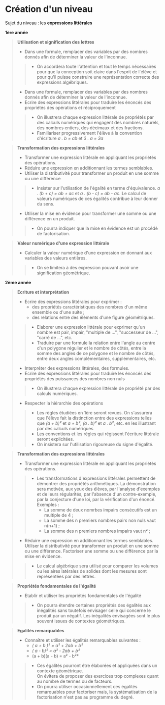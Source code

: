 # Création d'un niveau

Sujet du niveau : les **expressions littérales**

**1ère année**
> **Utilisation et signification des lettres**
> - Dans une formule, remplacer des variables par des nombres donnés afin de déterminer la valeur de l'inconnue.
> > - On accordera toute l'attention et tout le temps nécessaires pour que la conception soit claire dans l'esprit de l'élève et pour qu'il puisse construire une représentation correcte des expressions algébriques.
> - Dans une formule, remplacer des variables par des nombres donnés afin de déterminer la valeur de l'inconnue.
> - Ecrire des expressions littérales pour traduire les énoncés des propriétés des opérations et réciproquement
> > - On illustrera chaque expression littérale de propriétés par des calculs numériques qui engagent des nombres naturels, des nombres entiers, des décimaux et des fractions.  
> > - Familiariser progressivement l'élève à la convention d'écriture *a . b = ab* et *3 . a = 3a*

> **Transformation des expressions littérales**
> - Transformer une expression littérale en appliquant les propriétés des opérations.
> - Réduire une expression en additionnant les termes semblables.
> - Utiliser la distributivité pour transformer un produit en une somme ou une différence
> > - Insister sur l'utilisation de l'égalité en terme d'équivalence. *a . (b + c) = ab + ac* et *a . (b - c) = ab - ac*. Le calcul de valeurs numériques de ces égalités contribue à leur donner du sens.
> - Utiliser la mise en évidence pour transformer une somme ou une différence en un produit.
> > - On pourra indiquer que la mise en évidence est un procédé de factorisation.

> **Valeur numérique d'une expression littérale**
> - Calculer la valeur numérique d'une expression en donnant aux variables des valeurs entières.
> > - On se limitera à des expression pouvant avoir une signification géométrique.

**2ème année**

> **Ecriture et interprétation**
> - Ecrire des expressions littérales pour exprimer :
>   - des propriétés caractéristiques des nombres d'un même ensemble ou d'une suite ;
>   - des relations entre des éléments d'une figure géométriques.
> > - Elaborer une expression littérale pour exprimer qu'un nombre est pair, impair, "multiple de ...", "successeur de ...", "carré de ...", etc.  
> > - Traduire par une formule la relation entre l'angle au centre d'un polygone régulier et le nombre de côtés, entre la somme des angles de ce polygone et le nombre de côtés, entre deux angles complémentaires, supplémentaires, etc.
> - Interpréter des expressions littérales, des formules.
> - Ecrire des expressions littérales pour traduire les énoncés des propriétés des puissances des nombres non nuls
> > - On illustrera chaque expression littérale de propriété par des calculs numériques.
> - Respecter la hiérarchie des opérations
> > - Les règles étudiées en 1ère seront revues. On s'assurera que l'élève fait la distinction entre des expressions telles que *(a + b)²* et *a + b²*, *(a . b)²* et *a . b²*, etc. en les illustrant par des calculs numériques.  
> > - Les conventions et les règles qui régissent l'écriture littérale seront explicitées.  
> > - On insistera sur l'utilisation rigoureuse du signe d'égalité.

> **Transformation des expressions littérales**
> - Transformer une expression littérale en appliquant les propriétés des opérations.
> > - Les transformations d'expressions littérales permettent de démontrer des propriétés arithmétiques. La démonstration sera motivée, aux yeux des élèves, par l'analyse d'exemples et de leurs régularités, par l'absence d'un contre-exemple, par la conjecture d'une loi, par la vérification d'un énoncé.  
> > Exemples : 
> >   - La somme de deux nomrbes impairs consécutifs est un multiple de 4 ;
> >   - La somme des n premiers nombres pairs non nuls vaut n(n+1) ;
> >   - La somme des n premiers nombres impairs vaut n² ;
> - Réduire une expression en additionnant les termes semblables.
> Utiliser la distributivité pour transformer un produit en une somme ou une différence.
> Factoriser une somme ou une différence par la mise en évidence.
> > - Le calcul algébrique sera utilisé pour comparer les volumes ou les aires latérales de solides dont les mesures sont représentées par des lettres.

> **Propriétés fondamentales de l'égalité**
> - Etablir et utiliser les propriétés fondamentales de l'égalité
> > - On pourra étendre certaines propriétés des égalités aux inégalités sans toutefois envisager celle qui concerne le produit par un négatif. Les inégalités envisagées sont le plus souvent issues de contextes géométriques.

> **Egalités remarquables**
> - Connaître et utiliser les égalités remarquables suivantes :
>   - *( a + b )² = a² + 2ab + b²*
>   - *( a - b)² = a² - 2ab + b²*
>   - (a + b)(a - b) = a² - b²*
> > - Ces égalités pourront être élaborées et appliquées dans un contexte géométrique.  
On évitera de proposer des exercices trop complexes quant au nombre de termes ou de facteurs.
> > - On pourra utiliser occasionnellement ces égalités remarquables pour factoriser mais, la systématisation de la factorisation n'est pas au programme du degré.